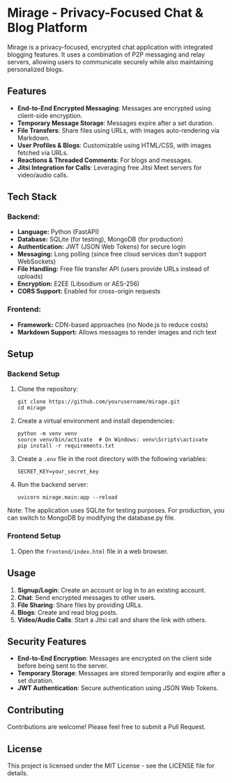 # Mirage - Privacy-Focused Chat & Blog Platform

Mirage is a privacy-focused, encrypted chat application with integrated blogging features. It uses a combination of P2P messaging and relay servers, allowing users to communicate securely while also maintaining personalized blogs.

## Features

- **End-to-End Encrypted Messaging**: Messages are encrypted using client-side encryption.
- **Temporary Message Storage**: Messages expire after a set duration.
- **File Transfers**: Share files using URLs, with images auto-rendering via Markdown.
- **User Profiles & Blogs**: Customizable using HTML/CSS, with images fetched via URLs.
- **Reactions & Threaded Comments**: For blogs and messages.
- **Jitsi Integration for Calls**: Leveraging free Jitsi Meet servers for video/audio calls.

## Tech Stack

### Backend:
- **Language:** Python (FastAPI)
- **Database:** SQLite (for testing), MongoDB (for production)
- **Authentication:** JWT (JSON Web Tokens) for secure login
- **Messaging:** Long polling (since free cloud services don't support WebSockets)
- **File Handling:** Free file transfer API (users provide URLs instead of uploads)
- **Encryption:** E2EE (Libsodium or AES-256)
- **CORS Support:** Enabled for cross-origin requests

### Frontend:
- **Framework:** CDN-based approaches (no Node.js to reduce costs)
- **Markdown Support:** Allows messages to render images and rich text

## Setup

### Backend Setup

1. Clone the repository:
   ```
   git clone https://github.com/yourusername/mirage.git
   cd mirage
   ```

2. Create a virtual environment and install dependencies:
   ```
   python -m venv venv
   source venv/bin/activate  # On Windows: venv\Scripts\activate
   pip install -r requirements.txt
   ```

3. Create a `.env` file in the root directory with the following variables:
   ```
   SECRET_KEY=your_secret_key
   ```

4. Run the backend server:
   ```
   uvicorn mirage.main:app --reload
   ```

Note: The application uses SQLite for testing purposes. For production, you can switch to MongoDB by modifying the database.py file.

### Frontend Setup

1. Open the `frontend/index.html` file in a web browser.

## Usage

1. **Signup/Login**: Create an account or log in to an existing account.
2. **Chat**: Send encrypted messages to other users.
3. **File Sharing**: Share files by providing URLs.
4. **Blogs**: Create and read blog posts.
5. **Video/Audio Calls**: Start a Jitsi call and share the link with others.

## Security Features

- **End-to-End Encryption**: Messages are encrypted on the client side before being sent to the server.
- **Temporary Storage**: Messages are stored temporarily and expire after a set duration.
- **JWT Authentication**: Secure authentication using JSON Web Tokens.

## Contributing

Contributions are welcome! Please feel free to submit a Pull Request.

## License

This project is licensed under the MIT License - see the LICENSE file for details. 